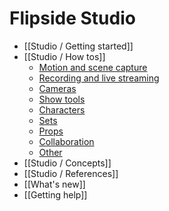# Flipside Studio

* [[Studio / Getting started]]
* [[Studio / How tos]]
  * [Motion and scene capture](#motion-and-scene-capture)
  * [Recording and live streaming](#recording-and-live-streaming)
  * [Cameras](#cameras)
  * [Show tools](#show-tools)
  * [Characters](#characters)
  * [Sets](#sets)
  * [Props](#props)
  * [Collaboration](#collaboration)
  * [Other](#other)
* [[Studio / Concepts]]
* [[Studio / References]]
* [[What's new]]
* [[Getting help]]
